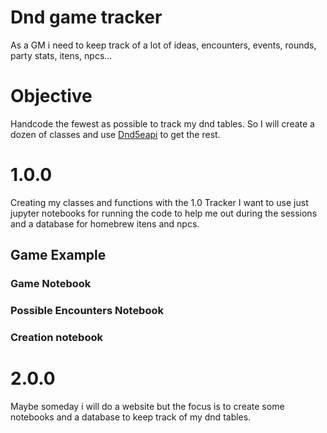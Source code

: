 # Dnd game tracker

As a GM i need to keep track of a lot of ideas, encounters, events, rounds, party stats, itens, npcs...

# Objective

Handcode the fewest as possible to track my dnd tables. So I will create a dozen of classes and use [Dnd5eapi](https://www.dnd5eapi.co/) to get the rest.

# 1.0.0

Creating my classes and functions with the 1.0 Tracker I want to use just jupyter notebooks for running the code to help me out during the sessions and a database for homebrew itens and npcs.

## Game Example

### Game Notebook

### Possible Encounters Notebook

### Creation notebook

# 2.0.0

Maybe someday i will do a website but the focus is to create some notebooks and a database to keep track of my dnd tables.
